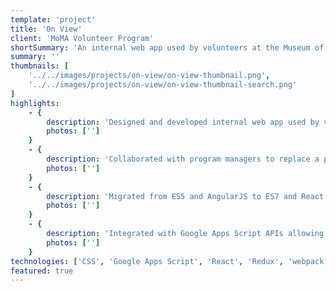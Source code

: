 ```yaml
---
template: 'project'
title: 'On View'
client: 'MoMA Volunteer Program'
shortSummary: 'An internal web app used by volunteers at the Museum of Modern Art in New York to assist guests.'
summary: ''
thumbnails: [
    '../../images/projects/on-view/on-view-thumbnail.png',
    '../../images/projects/on-view/on-view-thumbnail-search.png'
]
highlights: 
    - {
        description: 'Designed and developed internal web app used by volunteers every day to assist visitors throughout the museum',
        photos: ['']
    }
    - {
        description: 'Collaborated with program managers to replace a paper based workflow with the app used by a group with limited tech experience',
        photos: ['']
    }
    - {
        description: 'Migrated from ES5 and AngularJS to ES7 and React and used performance enhancing techniques for dealing with a large dataset reducing runtime rendering and scripting by 97% and 68% respectively',
        photos: ['']
    }
    - {
        description: 'Integrated with Google Apps Script APIs allowing maintainers to easily update CMS via Google Sheet',
        photos: ['']
    }
technologies: ['CSS', 'Google Apps Script', 'React', 'Redux', 'webpack']
featured: true
---
```


